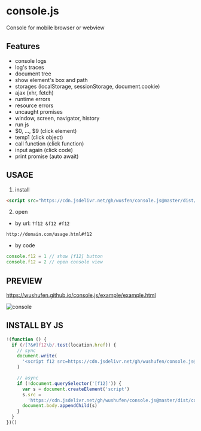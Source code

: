 # console.js

Console for mobile browser or webview

## Features

- console logs
- log's traces
- document tree
- show element's box and path
- storages (localStorage, sessionStorage, document.cookie)
- ajax (xhr, fetch)
- runtime errors
- resource errors
- uncaught promises
- window, screen, navigator, history
- run js
- $0, ..., $9 (click element)
- temp1 (click object)
- call function (click function)
- input again (click code)
- print promise (auto await)

## USAGE

1. install

```html
<script src="https://cdn.jsdelivr.net/gh/wusfen/console.js@master/dist/console.js"></script>
```

2. open

- by url: `?f12 &f12 #f12`

```
http://domain.com/usage.html#f12
```

- by code

```javascript
console.f12 = 1 // show [f12] button
console.f12 = 2 // open console view
```

## PREVIEW

https://wushufen.github.io/console.js/example/example.html

![console](https://cdn.jsdelivr.net/gh/wushufen/console.js@master/example/console.js.png)

## INSTALL BY JS

```javascript
!(function () {
  if (/[?&#]f12\b/.test(location.href)) {
    // sync
    document.write(
      '<script f12 src=https://cdn.jsdelivr.net/gh/wushufen/console.js@master/dist/console.js></script>'
    )

    // async
    if (!document.querySelector('[f12]')) {
      var s = document.createElement('script')
      s.src =
        'https://cdn.jsdelivr.net/gh/wushufen/console.js@master/dist/console.js'
      document.body.appendChild(s)
    }
  }
})()
```

<!-- https://purge.jsdelivr.net/gh/wushufen/console.js@master/dist/console.js -->
